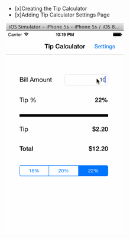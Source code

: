 * [x]Creating the Tip Calculator
* [x]Adding Tip Calculator Settings Page

![Video Walkthrough](tips.gif)
